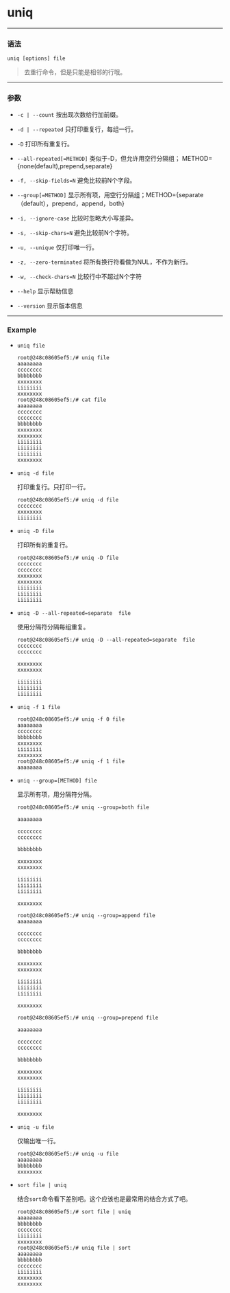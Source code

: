 uniq
=====

***

### 语法

```
uniq [options] file
```

> 去重行命令，但是只能是相邻的行哦。

***

### 参数

* `-c | --count` 按出现次数给行加前缀。

* `-d | --repeated` 只打印重复行，每组一行。

* `-D`  打印所有重复行。

* `--all-repeated[=METHOD]` 类似于-D，但允许用空行分隔组； METHOD={none(default),prepend,separate}

* `-f, --skip-fields=N` 避免比较前N个字段。

* `--group[=METHOD]`    显示所有项，用空行分隔组；METHOD={separate（default），prepend，append，both}

* `-i, --ignore-case`   比较时忽略大小写差异。

* `-s, --skip-chars=N`  避免比较前N个字符。
          
* `-u, --unique`    仅打印唯一行。
              
* `-z, --zero-terminated`   将所有换行符看做为NUL，不作为新行。

* `-w, --check-chars=N` 比较行中不超过N个字符

* `--help`  显示帮助信息

* `--version`   显示版本信息

***

### Example

* `uniq file`

    ```
    root@248c08605ef5:/# uniq file 
    aaaaaaaa
    cccccccc
    bbbbbbbb
    xxxxxxxx
    iiiiiiii
    xxxxxxxx
    root@248c08605ef5:/# cat file
    aaaaaaaa
    cccccccc
    cccccccc
    bbbbbbbb
    xxxxxxxx
    xxxxxxxx
    iiiiiiii
    iiiiiiii
    iiiiiiii
    xxxxxxxx
    ```
  
 * `uniq -d file`
 
    打印重复行。只打印一行。
 
    ```
    root@248c08605ef5:/# uniq -d file
    cccccccc
    xxxxxxxx
    iiiiiiii
    ```
   
* `uniq -D file`

    打印所有的重复行。

    ```
    root@248c08605ef5:/# uniq -D file
    cccccccc
    cccccccc
    xxxxxxxx
    xxxxxxxx
    iiiiiiii
    iiiiiiii
    iiiiiiii
    ```
  
 * `uniq -D --all-repeated=separate  file`
 
    使用分隔符分隔每组重复。
    
    ```
    root@248c08605ef5:/# uniq -D --all-repeated=separate  file
    cccccccc
    cccccccc
    
    xxxxxxxx
    xxxxxxxx
    
    iiiiiiii
    iiiiiiii
    iiiiiiii
    ```

* `uniq -f 1 file`

    ```
    root@248c08605ef5:/# uniq -f 0 file
    aaaaaaaa
    cccccccc
    bbbbbbbb
    xxxxxxxx
    iiiiiiii
    xxxxxxxx
    root@248c08605ef5:/# uniq -f 1 file
    aaaaaaaa
    ```
  
 * `uniq --group=[METHOD] file`
 
    显示所有项，用分隔符分隔。
    ```
    root@248c08605ef5:/# uniq --group=both file
    
    aaaaaaaa
    
    cccccccc
    cccccccc
    
    bbbbbbbb
    
    xxxxxxxx
    xxxxxxxx
    
    iiiiiiii
    iiiiiiii
    iiiiiiii
    
    xxxxxxxx
    
    root@248c08605ef5:/# uniq --group=append file
    aaaaaaaa
    
    cccccccc
    cccccccc
    
    bbbbbbbb
    
    xxxxxxxx
    xxxxxxxx
    
    iiiiiiii
    iiiiiiii
    iiiiiiii
    
    xxxxxxxx
    
    root@248c08605ef5:/# uniq --group=prepend file
    
    aaaaaaaa
    
    cccccccc
    cccccccc
    
    bbbbbbbb
    
    xxxxxxxx
    xxxxxxxx
    
    iiiiiiii
    iiiiiiii
    iiiiiiii
    
    xxxxxxxx 
    ```
   
* `uniq -u file`

    仅输出唯一行。

    ```
    root@248c08605ef5:/# uniq -u file
    aaaaaaaa
    bbbbbbbb
    xxxxxxxx
    ```
  
 * `sort file | uniq`
 
    结合`sort`命令看下差别吧。这个应该也是最常用的结合方式了吧。
    
    ```
    root@248c08605ef5:/# sort file | uniq
    aaaaaaaa
    bbbbbbbb
    cccccccc
    iiiiiiii
    xxxxxxxx
    root@248c08605ef5:/# uniq file | sort
    aaaaaaaa
    bbbbbbbb
    cccccccc
    iiiiiiii
    xxxxxxxx
    xxxxxxxx
    ```